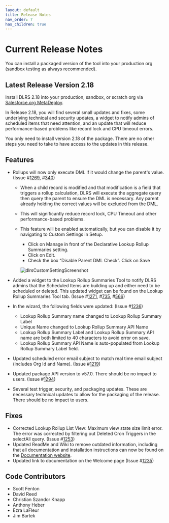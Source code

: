 ```yaml
---
layout: default
title: Release Notes
nav_order: 7
has_children: true
---
```


# Current Release Notes

You can install a packaged version of the tool into your production org (sandbox testing as always recommended).
<br/>

## Latest Release Version 2.18

Install DLRS 2.18 into your production, sandbox, or scratch org via [Salesforce.org MetaDeploy](https://install.salesforce.org/products/dlrs/latest).

In Release 2.18, you will find several small updates and fixes, some underlying technical and security updates, a widget to notify admins of scheduled items that need attention, and an update that will reduce performance-based problems like record lock and CPU timeout errors.

You only need to install version 2.18 of the package. There are no other steps you need to take to have access to the updates in this release. 

## Features

* Rollups will now only execute DML if it would change the parent's value. (Issue #[1269](https://github.com/SFDO-Community/declarative-lookup-rollup-summaries/issues/1269), #[340](https://github.com/SFDO-Community/declarative-lookup-rollup-summaries/issues/340))
  * When a child record is modified and that modification is a field that triggers a rollup calculation, DLRS will execute the aggregate query then query the parent to ensure the DML is necessary. Any parent already holding the correct values will be excluded from the DML. 
  * This will significantly reduce record lock, CPU Timeout and other performance-based problems. 
  * This feature will be enabled automatically, but you can disable it by navigating to Custom Settings in Setup.
    * Click on Manage in front of the Declarative Lookup Rollup Summaries setting. 
    * Click on Edit. 
    * Check the box “Disable Parent DML Check”. Click on Save

    ![dlrsCustomSettingScreenshot](/DLRS-Documentation/assets/dlrsCustomSetting.png)

* Added a widget to the Lookup Rollup Summaries Tool to notify DLRS admins that the Scheduled Items are building up and either need to be scheduled or deleted. This updated widget can be found on the Lookup Rollup Summaries Tool tab. (Issue #[1271](https://github.com/SFDO-Community/declarative-lookup-rollup-summaries/issues/1271), #[735](https://github.com/SFDO-Community/declarative-lookup-rollup-summaries/issues/735), #[566](https://github.com/SFDO-Community/declarative-lookup-rollup-summaries/issues/566)) 
* In the wizard, the following fields were updated: (Issue #[1236](https://github.com/SFDO-Community/declarative-lookup-rollup-summaries/issues/1236))
  * Lookup Rollup Summary name changed to Lookup Rollup Summary Label
  * Unique Name changed to Lookup Rollup Summary API Name
  * Lookup Rollup Summary Label and Lookup Rollup Summary API name are both limited to 40 characters to avoid error on save. 
  * Lookup Rollup Summary API Name is auto-populated from Lookup Rollup Summary Label field. 
* Updated scheduled error email subject to match real time email subject (includes Org Id and Name). (Issue #[1219](https://github.com/SFDO-Community/declarative-lookup-rollup-summaries/issues/1219))
* Updated package API version to v57.0. There should be no impact to users. (Issue #[1294](https://github.com/SFDO-Community/declarative-lookup-rollup-summaries/issues/1294))
* Several test trigger, security, and packaging updates. These are necessary technical updates to allow for the packaging of the release. There should be no impact to users.

## Fixes
* Corrected Lookup Rollup List View: Maximum view state size limit error. The error was corrected by filtering out Deleted Cron Triggers in the selectAll query. (Issue #[1253](https://github.com/SFDO-Community/declarative-lookup-rollup-summaries/issues/1253))
* Updated ReadMe and Wiki to remove outdated information, including that all documentation and installation instructions can now be found on the [Documentation website](https://sfdo-community-sprints.github.io/DLRS-Documentation/). 
* Updated link to documentation on the Welcome page (Issue #[1235](https://github.com/SFDO-Community/declarative-lookup-rollup-summaries/issues/1235))

## Code Contributors
* Scott Fenton
* David Reed
* Christian Szandor Knapp
* Anthony Heber
* Ezra LaFleur
* Jim Bartek


